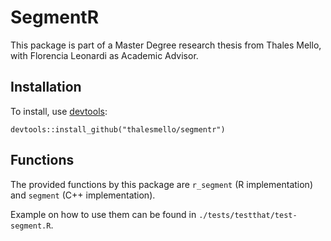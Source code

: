 # SegmentR

This package is part of a Master Degree research thesis from Thales Mello, with
Florencia Leonardi as Academic Advisor.

## Installation

To install, use [devtools](https://github.com/r-lib/devtools):

```
devtools::install_github("thalesmello/segmentr")
```

## Functions

The provided functions by this package are `r_segment` (R implementation) and `segment` (C++ implementation).

Example on how to use them can be found in `./tests/testthat/test-segment.R`.
